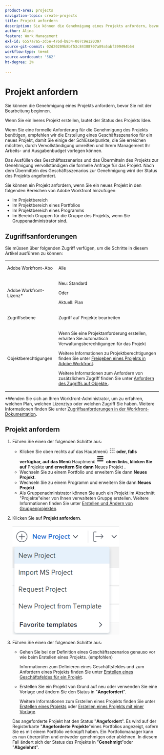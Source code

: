 ```yaml
---
product-area: projects
navigation-topic: create-projects
title: Projekt anfordern
description: Sie können die Genehmigung eines Projekts anfordern, bevor Sie mit der Bearbeitung beginnen. Es wird empfohlen, ein Business Case für ein neues Projekt zu erstellen, damit Sie einige der wichtigsten Punkte, die Sie erreichen möchten, durch Abschließen umreißen und Ihrem Management-Team Ihr Arbeits- und Ausgabenbudget vorstellen können. Das Ausfüllen des Geschäftsszenarios und das Übermitteln des Projekts zur Genehmigung vervollständigen die formelle Anfrage für das Projekt. Nach dem Übermitteln des Geschäftsszenarios zur Genehmigung wird der Status des Projekts angefordert.
author: Alina
feature: Work Management
exl-id: 6557a7a5-3d5e-476d-b834-007c9e120397
source-git-commit: 02d20209b8bf53c84308707a89a5abf399494b64
workflow-type: tm+mt
source-wordcount: '562'
ht-degree: 2%

---
```


# Projekt anfordern

<!--Audited: April 2024-->

Sie können die Genehmigung eines Projekts anfordern, bevor Sie mit der Bearbeitung beginnen.

Wenn Sie ein leeres Projekt erstellen, lautet der Status des Projekts Idee.

Wenn Sie eine formelle Anforderung für die Genehmigung des Projekts benötigen, empfehlen wir die Erstellung eines Geschäftsszenarios für ein neues Projekt, damit Sie einige der Schlüsselpunkte, die Sie erreichen möchten, durch Vervollständigung umreißen und Ihrem Management Ihr Arbeits- und Ausgabenbudget vorlegen können.

Das Ausfüllen des Geschäftsszenarios und das Übermitteln des Projekts zur Genehmigung vervollständigen die formelle Anfrage für das Projekt. Nach dem Übermitteln des Geschäftsszenarios zur Genehmigung wird der Status des Projekts angefordert.

Sie können ein Projekt anfordern, wenn Sie ein neues Projekt in den folgenden Bereichen von Adobe Workfront hinzufügen:

* Im Projektbereich
* Im Projektbereich eines Portfolios
* Im Projektbereich eines Programms
* Im Bereich Gruppen für die Gruppe des Projekts, wenn Sie Gruppenadministrator sind.

## Zugriffsanforderungen

Sie müssen über folgenden Zugriff verfügen, um die Schritte in diesem Artikel ausführen zu können:

<table style="table-layout:auto"> 
 <col> 
 <col> 
 <tbody> 
  <tr> 
   <td role="rowheader">Adobe Workfront-Abo</td> 
   <td> <p>Alle</p> </td> 
  </tr> 
  <tr> 
   <td role="rowheader"> <p role="rowheader">Adobe Workfront-Lizenz*</p> </td> 
   <td> <p>Neu: Standard </p>
   Oder
   <p>Aktuell: Plan </p>
   </td> 
  </tr> 
  <tr> 
   <td role="rowheader">Zugriffsebene</td> 
   <td> <p>Zugriff auf Projekte bearbeiten</p> </td> 
  </tr> 
  <tr> 
   <td role="rowheader">Objektberechtigungen</td> 
   <td> <p>Wenn Sie eine Projektanforderung erstellen, erhalten Sie automatisch Verwaltungsberechtigungen für das Projekt </p> <p> Weitere Informationen zu Projektberechtigungen finden Sie unter <a href="../../../workfront-basics/grant-and-request-access-to-objects/share-a-project.md" class="MCXref xref">Freigeben eines Projekts in Adobe Workfront</a>.</p> <p>Weitere Informationen zum Anfordern von zusätzlichem Zugriff finden Sie unter <a href="../../../workfront-basics/grant-and-request-access-to-objects/request-access.md" class="MCXref xref">Anfordern des Zugriffs auf Objekte </a>.</p> </td> 
  </tr> 
 </tbody> 
</table>

*Wenden Sie sich an Ihren Workfront-Administrator, um zu erfahren, welchen Plan, welchen Lizenztyp oder welchen Zugriff Sie haben. Weitere Informationen finden Sie unter [Zugriffsanforderungen in der Workfront-Dokumentation](/help/quicksilver/administration-and-setup/add-users/access-levels-and-object-permissions/access-level-requirements-in-documentation.md).

## Projekt anfordern

1. Führen Sie einen der folgenden Schritte aus:

   * Klicken Sie oben rechts auf das Hauptmenü **![](assets/main-menu-icon.png) oder, falls verfügbar, auf das Menü** Hauptmenü&#x200B;**![](assets/lines-main-menu.png) oben links, klicken Sie auf** Projekte **und erweitern Sie dann** Neues Projekt **.**
   * Wechseln Sie zu einem Portfolio und erweitern Sie dann **Neues Projekt**.
   * Wechseln Sie zu einem Programm und erweitern Sie dann **Neues Projekt**.
   * Als Gruppenadministrator können Sie auch ein Projekt im Abschnitt &quot;Projekte&quot;einer von Ihnen verwalteten Gruppe erstellen. Weitere Informationen finden Sie unter [Erstellen und Ändern von Gruppenprojekten](../../../administration-and-setup/manage-groups/work-with-group-objects/create-and-modify-a-groups-projects.md).

1. Klicken Sie auf **Projekt anfordern**.

   ![](assets/new-project-dropdown-nwe-350x358.png)

1. Führen Sie einen der folgenden Schritte aus:

   * Gehen Sie bei der Definition eines Geschäftsszenarios genauso vor wie beim Erstellen eines Projekts. (empfohlen)

     Informationen zum Definieren eines Geschäftsfeldes und zum Anfordern eines Projekts finden Sie unter [Erstellen eines Geschäftsfeldes für ein Projekt](../../../manage-work/projects/define-a-business-case/create-business-case.md).

   * Erstellen Sie ein Projekt von Grund auf neu oder verwenden Sie eine Vorlage und ändern Sie den Status in &quot;**Angefordert**&quot;.

     Weitere Informationen zum Erstellen eines Projekts finden Sie unter [Erstellen eines Projekts](../../../manage-work/projects/create-projects/create-project.md) oder [Erstellen eines Projekts mit einer Vorlage](../../../manage-work/projects/create-projects/create-project-from-template.md).

   Das angeforderte Projekt hat den Status &quot;**Angefordert**&quot;. Es wird auf der Registerkarte &quot;**Angeforderte Projekte**&quot;eines Portfolios angezeigt, sofern Sie es mit einem Portfolio verknüpft haben. Ein Portfoliomanager kann es nun überprüfen und entweder genehmigen oder ablehnen. In diesem Fall ändert sich der Status des Projekts in &quot;**Genehmigt**&quot;oder &quot;**Abgelehnt**&quot;.
